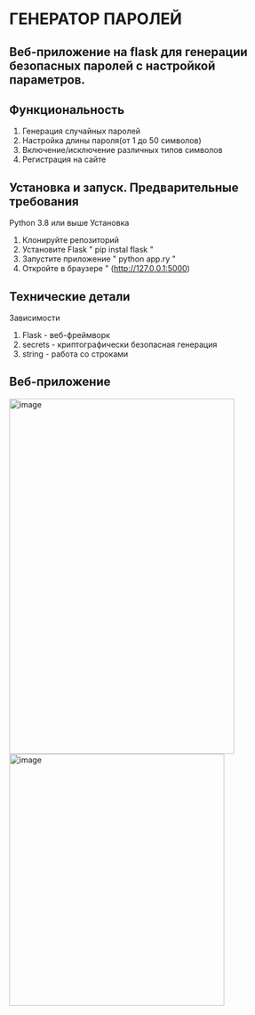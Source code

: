 # ГЕНЕРАТОР ПАРОЛЕЙ
Веб-приложение на flask для генерации безопасных паролей с настройкой параметров.
-
Функциональность
-
1) Генерация случайных паролей
2) Настройка длины пароля(от 1 до 50 символов)
3) Включение/исключение различных типов символов
4) Регистрация на сайте

Установка и запуск.
Предварительные требования
-
Python 3.8 или выше
Установка
1) Клонируйте репозиторий
2) Установите Flask
"
pip instal flask
"
3) Запустите приложение
"
python app.ry
"
4) Откройте в браузере
"
(http://127.0.0.1:5000)

Технические детали
-
Зависимости
1) Flask - веб-фреймворк
2) secrets - криптографически безопасная генерация
3) string - работа со строками

Веб-приложение
-
<img width="405" height="639" alt="image" src="https://github.com/user-attachments/assets/27d49d63-aa62-4819-8ffe-c76acea72ce4" />
<img width="387" height="453" alt="image" src="https://github.com/user-attachments/assets/855c3e58-c137-4fd7-89b1-be993a2bb826" />


